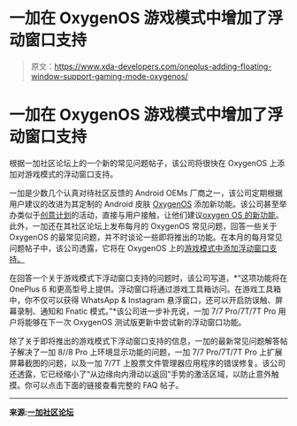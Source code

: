 # 一加在 OxygenOS 游戏模式中增加了浮动窗口支持

> 原文：<https://www.xda-developers.com/oneplus-adding-floating-window-support-gaming-mode-oxygenos/>

# 一加在 OxygenOS 游戏模式中增加了浮动窗口支持

根据一加社区论坛上的一个新的常见问题帖子，该公司将很快在 OxygenOS 上添加对游戏模式的浮动窗口支持。

一加是少数几个认真对待社区反馈的 Android OEMs 厂商之一，该公司定期根据用户建议的改进为其定制的 Android 皮肤 [OxygenOS](https://www.xda-developers.com/tag/oxygenos/) 添加新功能。该公司甚至举办类似于[创意计划](https://www.xda-developers.com/oneplus-launches-ideas-program-community-feedback-oxygenos/)的活动，直接与用户接触，让他们建议[oxygen OS 的新功能](https://www.xda-developers.com/5-new-oxygenos-features-oneplus-working-on/)。此外，一加还在其社区论坛上发布每月的 OxygenOS 常见问题，回答一些关于 OxygenOS 的最常见问题，并不时谈论一些即将推出的功能。在本月的每月常见问题帖子中，该公司透露，它将在 OxygenOS 上的[游戏模式中添加浮动窗口支持。](https://support.oneplus.com/app/answers/detail/a_id/153/~/gaming-mode-introduction)

在回答一个关于游戏模式下浮动窗口支持的问题时，该公司写道，*“这项功能将在 OnePlus 6 和更高型号上提供。浮动窗口将通过游戏工具箱访问。在游戏工具箱中，你不仅可以获得 WhatsApp & Instagram 悬浮窗口，还可以开启防误触、屏幕录制、通知和 Fnatic 模式。”*该公司进一步补充说，一加 7/7 Pro/7T/7T Pro 用户将能够在下一次 OxygenOS 测试版更新中尝试新的浮动窗口功能。

除了关于即将推出的游戏模式下浮动窗口支持的信息，一加的最新常见问题解答帖子解决了一加 8//8 Pro 上环境显示功能的问题，一加 7/7 Pro/7T/7T Pro 上扩展屏幕截图的问题，以及一加 7/7T 上股票文件管理器应用程序的错误修复。该公司还透露，它已经缩小了“从边缘向内滑动以返回”手势的激活区域，以防止意外触摸。你可以点击下面的链接查看完整的 FAQ 帖子。

* * *

**来源:[一加社区论坛](https://forums.oneplus.com/threads/faq-all-about-oxygenos-aug-2020.1283635/)**